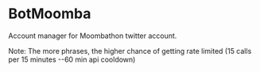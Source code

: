 # BotMoomba
Account manager for Moombathon twitter account.

Note: The more phrases, the higher chance of getting rate limited (15 calls per 15 minutes --60 min api cooldown)
